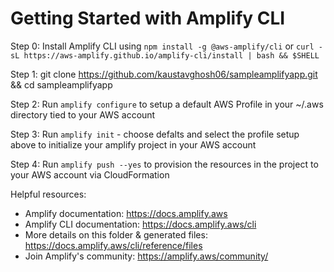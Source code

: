 

# Getting Started with Amplify CLI

Step 0: Install Amplify CLI using `npm install -g @aws-amplify/cli` or `curl -sL https://aws-amplify.github.io/amplify-cli/install | bash && $SHELL`

Step 1: git clone https://github.com/kaustavghosh06/sampleamplifyapp.git && cd sampleamplifyapp

Step 2: Run `amplify configure` to setup a default AWS Profile in your ~/.aws directory tied to your AWS account

Step 3: Run `amplify init` - choose defalts and select the  profile setup above to initialize your amplify project in your AWS account

Step 4: Run `amplify push --yes` to provision the resources in the project to your AWS account via CloudFormation 

Helpful resources:
- Amplify documentation: https://docs.amplify.aws
- Amplify CLI documentation: https://docs.amplify.aws/cli
- More details on this folder & generated files: https://docs.amplify.aws/cli/reference/files
- Join Amplify's community: https://amplify.aws/community/
